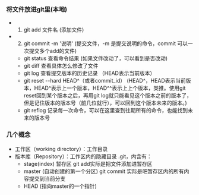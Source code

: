 ### 将文件放进git里(本地)
- 1. git add 文件名  (添加文件)
- 2. git commit -m '说明' (提交文件，-m 是提交说明的命令，commit 可以一次提交多个add的文件)
    - git status  查看命令结果 (如果文件改动了，可以看到是否改动)
    - git diff    查看具体怎么修改了文件
    - git log     查看提交版本的历史记录 （HEAD表示当前版本）
    - git reset --hard HEAD^（或者commit_id）  (HEAD^，HEAD表示当前版本，HEAD^表示上一个版本，HEAD^^表示上上个版本，类推。使用git reset回到某个版本之后，再用git log就只能看见这个版本之前的版本了，但是记住版本的版本号（前几位就行），可以回到这个版本未来的版本。)
    - git reflog  记录每一次命令，可以在这里查到往期所有的命令，也能找到未来的版本号

### 几个概念
- 工作区（working directory）：工作目录
- 版本库（Repository）：工作区内的隐藏目录 .git，内含有：
    - stage(index) 暂存区  git add实际是把文件添加进暂存区
    - master (自动创建的第一个分区) git commit 实际是吧暂存区内的所有内容提交到当前分支
    - HEAD (指向master的一个指针)